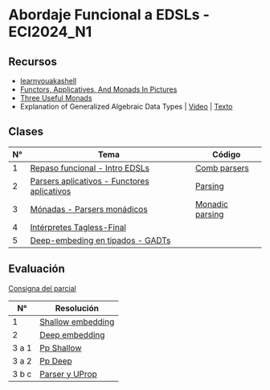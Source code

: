 # Abordaje Funcional a EDSLs - ECI2024_N1 

## Recursos

- [learnyouakashell](https://learnyouahaskell.com/chapters)
- [Functors, Applicatives, And Monads In Pictures](https://www.adit.io/posts/2013-04-17-functors,_applicatives,_and_monads_in_pictures.html)
- [Three Useful Monads](https://www.adit.io/posts/2013-06-10-three-useful-monads.html)
- Explanation of Generalized Algebraic Data Types | [Video](https://vimeo.com/12208838) | [Texto](https://en.wikibooks.org/wiki/Haskell/GADT#Understanding_GADTs)


## Clases

| N° | Tema                                                                                                        | Código
|---|--------------------------------------------------------------------------------------------------------------|------------|
| 1 | [Repaso funcional - Intro EDSLs](https://github.com/blatth/ECI-EDSL/blob/main/Clases/Clase1.pdf)             | [Comb parsers](https://github.com/blatth/ECI-EDSL/blob/main/Clases/Clase1_comb_parsers.hs)
| 2 | [Parsers aplicativos - Functores aplicativos](https://github.com/blatth/ECI-EDSL/blob/main/Clases/Clase2.pdf)| [Parsing](https://github.com/blatth/ECI-EDSL/blob/main/Clases/Clase2_parsing.hs)
| 3 | [Mónadas - Parsers monádicos](https://github.com/blatth/ECI-EDSL/blob/main/Clases/Clase3.pdf)                | [Monadic parsing](https://github.com/blatth/ECI-EDSL/blob/main/Clases/Clase3_mon-parsing.hs)
| 4 | [Intérpretes Tagless-Final](https://github.com/blatth/ECI-EDSL/blob/main/Clases/Clase4.pdf)                  |
| 5 | [Deep-embeding en tipados - GADTs](https://github.com/blatth/ECI-EDSL/blob/main/Clases/Clase5.pdf)           |

## Evaluación

[Consigna del parcial](https://github.com/blatth/ECI-EDSL/blob/main/Evaluaci%C3%B3n/prueba.pdf)

| N°   | Resolución
|------|-----------------------------------------------------------------------------------------
| 1    | [Shallow embedding](https://github.com/blatth/ECI-EDSL/blob/main/Evaluaci%C3%B3n/ej1.hs)
| 2    | [Deep embedding](https://github.com/blatth/ECI-EDSL/blob/main/Evaluaci%C3%B3n/ej2.hs)
| 3 a 1| [Pp Shallow](https://github.com/blatth/ECI-EDSL/blob/main/Evaluaci%C3%B3n/ej3a1.hs)
| 3 a 2| [Pp Deep](https://github.com/blatth/ECI-EDSL/blob/main/Evaluaci%C3%B3n/ej3a2.hs)
| 3 b c| [Parser y UProp](https://github.com/blatth/ECI-EDSL/blob/main/Evaluaci%C3%B3n/ej3bc.hs)
